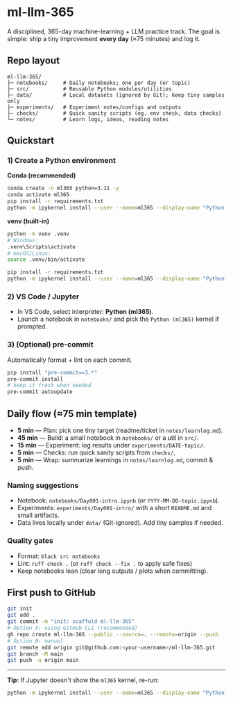 # ml-llm-365

A disciplined, 365-day machine-learning + LLM practice track. The goal is simple:
ship a tiny improvement **every day** (≈75 minutes) and log it.

## Repo layout
```text
ml-llm-365/
├─ notebooks/     # Daily notebooks; one per day (or topic)
├─ src/           # Reusable Python modules/utilities
├─ data/          # Local datasets (ignored by Git); keep tiny samples only
├─ experiments/   # Experiment notes/configs and outputs
├─ checks/        # Quick sanity scripts (eg. env check, data checks)
└─ notes/         # Learn logs, ideas, reading notes
```

## Quickstart

### 1) Create a Python environment
**Conda (recommended)**
```bash
conda create -n ml365 python=3.11 -y
conda activate ml365
pip install -r requirements.txt
python -m ipykernel install --user --name=ml365 --display-name "Python (ml365)"
```

**venv (built-in)**
```bash
python -m venv .venv
# Windows:
.venv\Scripts\activate
# macOS/Linux:
source .venv/bin/activate

pip install -r requirements.txt
python -m ipykernel install --user --name=ml365 --display-name "Python (ml365)"
```

### 2) VS Code / Jupyter
- In VS Code, select interpreter: **Python (ml365)**.
- Launch a notebook in `notebooks/` and pick the `Python (ml365)` kernel if prompted.

### 3) (Optional) pre-commit
Automatically format + lint on each commit.
```bash
pip install "pre-commit==3.*"
pre-commit install
# keep it fresh when needed
pre-commit autoupdate
```

## Daily flow (≈75 min template)
- **5 min** — Plan: pick one tiny target (readme/ticket in `notes/learnlog.md`).
- **45 min** — Build: a small notebook in `notebooks/` or a util in `src/`.
- **15 min** — Experiment: log results under `experiments/DATE-topic/`.
- **5 min** — Checks: run quick sanity scripts from `checks/`.
- **5 min** — Wrap: summarize learnings in `notes/learnlog.md`, commit & push.

### Naming suggestions
- Notebook: `notebooks/Day001-intro.ipynb` (or `YYYY-MM-DD-topic.ipynb`).
- Experiments: `experiments/Day001-intro/` with a short `README.md` and small artifacts.
- Data lives locally under `data/` (Git-ignored). Add tiny samples if needed.

### Quality gates
- Format: `black src notebooks`
- Lint: `ruff check .` (or `ruff check --fix .` to apply safe fixes)
- Keep notebooks lean (clear long outputs / plots when committing).

## First push to GitHub
```bash
git init
git add .
git commit -m "init: scaffold ml-llm-365"
# Option A: using GitHub CLI (recommended)
gh repo create ml-llm-365 --public --source=. --remote=origin --push
# Option B: manual
git remote add origin git@github.com:<your-username>/ml-llm-365.git
git branch -M main
git push -u origin main
```

---

**Tip:** If Jupyter doesn't show the `ml365` kernel, re-run:
```bash
python -m ipykernel install --user --name=ml365 --display-name "Python (ml365)"
```
